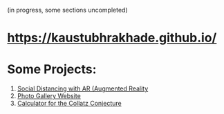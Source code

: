 (in progress, some sections uncompleted)
# https://kaustubhrakhade.github.io/

# Some Projects:

1. [Social Distancing with AR (Augmented Reality](https://kaustubhrakhade.github.io/sodar/)
2. [Photo Gallery Website](https://kaustubhrakhade.github.io/CGS/gallery/)
3. [Calculator for the Collatz Conjecture](https://kaustubhrakhade.github.io/collatz/)
